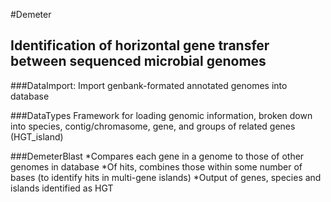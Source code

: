 #Demeter

## Identification of horizontal gene transfer between sequenced microbial genomes

###DataImport:
Import genbank-formated annotated genomes into database

###DataTypes
Framework for loading genomic information, broken down into species, contig/chromasome, gene, and groups of related genes (HGT_island)

###DemeterBlast
*Compares each gene in a genome to those of other genomes in database
*Of hits, combines those within some number of bases (to identify hits in multi-gene islands)
*Output of genes, species and islands identified as HGT